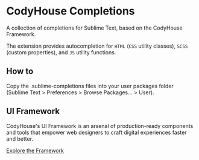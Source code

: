 # CodyHouse Completions

A collection of completions for Sublime Text, based on the CodyHouse Framework.

The extension provides autocompletion for `HTML` (`CSS` utility classes), `SCSS` (custom properties), and `JS` utility functions.

## How to

Copy the .sublime-completions files into your user packages folder (Sublime Text > Preferences > Browse Packages... > User).

## UI Framework

CodyHouse's UI Framework is an arsenal of production-ready components and tools that empower web designers to craft digital experiences faster and better.

[Explore the Framework](https://codyhouse.co/ds/components)